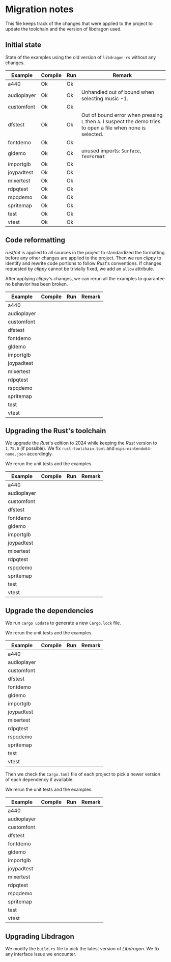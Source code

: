 # Migration notes

This file keeps track of the changes that were applied to the
project to update the toolchain and the version of libdragon used.


## Initial state

State of the examples using the old version of `libdragon-rs` without any changes.

| Example     | Compile | Run     | Remark |
|-------------|---------|---------|--------|
| a440        | Ok      | Ok      |        |
| audioplayer | Ok      | Ok      | Unhandled out of bound when selecting music -1. |
| customfont  | Ok      | Ok      |        |
| dfstest     | Ok      | Ok      | Out of bound error when pressing `L` then `A`. I suspect the demo tries to open a file when none is selected. |
| fontdemo    | Ok      | Ok      |        |
| gldemo      | Ok      | Ok      | unused imports: `Surface`, `TexFormat` |
| importglb   | Ok      | Ok      |        |
| joypadtest  | Ok      | Ok      |        |
| mixertest   | Ok      | Ok      |        |
| rdpqtest    | Ok      | Ok      |        |
| rspqdemo    | Ok      | Ok      |        |
| spritemap   | Ok      | Ok      |        |
| test        | Ok      | Ok      |        |
| vtest       | Ok      | Ok      |        |


## Code reformatting

_rustfmt_ is applied to all sources in the project to standardized the formatting before any other changes are applied to the project.
Then we run _clippy_ to identify and rewrite code portions to follow _Rust_'s conventions.
If changes requested by _clippy_ cannot be trivially fixed, we add an `allow` attribute.

After applying _clippy_'s changes, we can rerun all the examples to guarantee no behavior has been broken.

| Example     | Compile | Run     | Remark |
|-------------|---------|---------|--------|
| a440        |         |         |        |
| audioplayer |         |         |        |
| customfont  |         |         |        |
| dfstest     |         |         |        |
| fontdemo    |         |         |        |
| gldemo      |         |         |        |
| importglb   |         |         |        |
| joypadtest  |         |         |        |
| mixertest   |         |         |        |
| rdpqtest    |         |         |        |
| rspqdemo    |         |         |        |
| spritemap   |         |         |        |
| test        |         |         |        |
| vtest       |         |         |        |


## Upgrading the Rust's toolchain

We upgrade the _Rust_'s edition to 2024 while keeping the _Rust_ version to `1.75.0` (if possible).
We fix `rust-toolchain.toml` and `mips-nintendo64-none.json` accordingly.

We rerun the unit tests and the examples.

| Example     | Compile | Run     | Remark |
|-------------|---------|---------|--------|
| a440        |         |         |        |
| audioplayer |         |         |        |
| customfont  |         |         |        |
| dfstest     |         |         |        |
| fontdemo    |         |         |        |
| gldemo      |         |         |        |
| importglb   |         |         |        |
| joypadtest  |         |         |        |
| mixertest   |         |         |        |
| rdpqtest    |         |         |        |
| rspqdemo    |         |         |        |
| spritemap   |         |         |        |
| test        |         |         |        |
| vtest       |         |         |        |


## Upgrade the dependencies

We run `cargo update` to generate a new `Cargo.lock` file.

We rerun the unit tests and the examples.

| Example     | Compile | Run     | Remark |
|-------------|---------|---------|--------|
| a440        |         |         |        |
| audioplayer |         |         |        |
| customfont  |         |         |        |
| dfstest     |         |         |        |
| fontdemo    |         |         |        |
| gldemo      |         |         |        |
| importglb   |         |         |        |
| joypadtest  |         |         |        |
| mixertest   |         |         |        |
| rdpqtest    |         |         |        |
| rspqdemo    |         |         |        |
| spritemap   |         |         |        |
| test        |         |         |        |
| vtest       |         |         |        |

Then we check the `Cargo.toml` file of each project to pick a newer version of each dependency if available.

We rerun the unit tests and the examples.

| Example     | Compile | Run     | Remark |
|-------------|---------|---------|--------|
| a440        |         |         |        |
| audioplayer |         |         |        |
| customfont  |         |         |        |
| dfstest     |         |         |        |
| fontdemo    |         |         |        |
| gldemo      |         |         |        |
| importglb   |         |         |        |
| joypadtest  |         |         |        |
| mixertest   |         |         |        |
| rdpqtest    |         |         |        |
| rspqdemo    |         |         |        |
| spritemap   |         |         |        |
| test        |         |         |        |
| vtest       |         |         |        |


## Upgrading Libdragon

We modify the `build.rs` file to pick the latest version of _Libdragon_.
We fix any interface issue we encounter.
